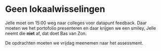 # Geen lokaalwisselingen
Jelle moet om 15:00 weg naar colleges voor datapunt feedback. Daar moeten we het portofolio presenteren en daar krijgen we een smiley, Jelle neemt die **niet** af, dat doet Bas van Zon.

De opdrachten moeten we vrijdag meenemen naar het assessment.
